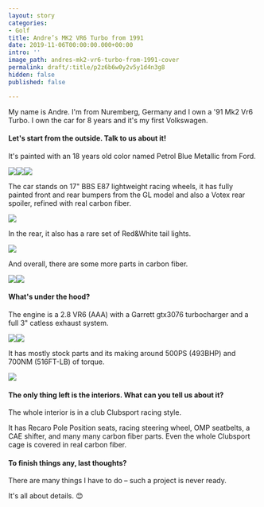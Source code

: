 ```yaml
---
layout: story
categories:
- Golf
title: Andre’s MK2 VR6 Turbo from 1991
date: 2019-11-06T00:00:00.000+00:00
intro: ''
image_path: andres-mk2-vr6-turbo-from-1991-cover
permalink: draft/:title/p2z6b6w0y2v5y1d4n3g8
hidden: false
published: false

---
```

My name is Andre. I'm from Nuremberg, Germany and I own a '91 Mk2 Vr6 Turbo. I own the car for 8 years and it's my first Volkswagen.

#### Let's start from the outside. Talk to us about it!

It's painted with an 18 years old color named Petrol Blue Metallic from Ford.

![](/assets/images/uploads/andres-mk2-vr6-turbo-from-1991-exterior-1.jpg)![](/assets/images/uploads/andres-mk2-vr6-turbo-from-1991-exterior.jpg)![](/assets/images/uploads/andres-mk2-vr6-turbo-from-1991-exterior-detail.jpg)

The car stands on 17" BBS E87 lightweight racing wheels, it has fully painted front and rear bumpers from the GL model and also a Votex rear spoiler, refined with real carbon fiber.

![](/assets/images/uploads/andres-mk2-vr6-turbo-from-1991-wheels.jpg)

In the rear, it also has a rare set of Red&White tail lights.

![](/assets/images/uploads/andres-mk2-vr6-turbo-from-1991-exterior-tails.jpg)

And overall, there are some more parts in carbon fiber.

![](/assets/images/uploads/andres-mk2-vr6-turbo-from-1991-exterior-detail-6.jpg)![](/assets/images/uploads/andres-mk2-vr6-turbo-from-1991-exterior-detail-5.jpg)

#### What's under the hood?

The engine is a 2.8 VR6 (AAA) with a Garrett gtx3076 turbocharger and a full 3" catless exhaust system.

![](/assets/images/uploads/andres-mk2-vr6-turbo-from-1991-engine-1.jpg)![](/assets/images/uploads/andres-mk2-vr6-turbo-from-1991-engine-2-1.jpg)

It has mostly stock parts and its making around 500PS (493BHP) and 700NM (516FT-LB) of torque.

![](/assets/images/uploads/andres-mk2-vr6-turbo-from-1991-engine-details.jpg)

#### The only thing left is the interiors. What can you tell us about it?

The whole interior is in a club Clubsport racing style.

It has Recaro Pole Position seats, racing steering wheel, OMP seatbelts, a CAE shifter, and many many carbon fiber parts. Even the whole Clubsport cage is covered in real carbon fiber.

#### To finish things any, last thoughts?

There are many things I have to do – such a project is never ready.

It's all about details. 😊